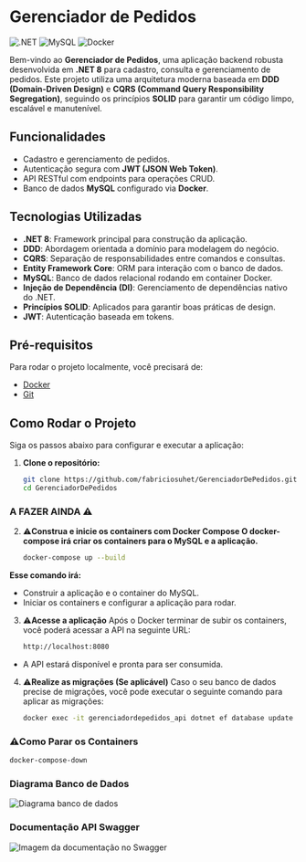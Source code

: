 # Gerenciador de Pedidos

![.NET](https://img.shields.io/badge/.NET-8.0-blueviolet) ![MySQL](https://img.shields.io/badge/MySQL-docker:latest-blue) ![Docker](https://img.shields.io/badge/Docker-Supported-brightgreen)

Bem-vindo ao **Gerenciador de Pedidos**, uma aplicação backend robusta desenvolvida em **.NET 8** para cadastro, consulta e gerenciamento de pedidos. Este projeto utiliza uma arquitetura moderna baseada em **DDD (Domain-Driven Design)** e **CQRS (Command Query Responsibility Segregation)**, seguindo os princípios **SOLID** para garantir um código limpo, escalável e manutenível.

## Funcionalidades
- Cadastro e gerenciamento de pedidos.
- Autenticação segura com **JWT (JSON Web Token)**.
- API RESTful com endpoints para operações CRUD.
- Banco de dados **MySQL** configurado via **Docker**.

## Tecnologias Utilizadas
- **.NET 8**: Framework principal para construção da aplicação.
- **DDD**: Abordagem orientada a domínio para modelagem do negócio.
- **CQRS**: Separação de responsabilidades entre comandos e consultas.
- **Entity Framework Core**: ORM para interação com o banco de dados.
- **MySQL**: Banco de dados relacional rodando em container Docker.
- **Injeção de Dependência (DI)**: Gerenciamento de dependências nativo do .NET.
- **Princípios SOLID**: Aplicados para garantir boas práticas de design.
- **JWT**: Autenticação baseada em tokens.

## Pré-requisitos
Para rodar o projeto localmente, você precisará de:
- [Docker](https://www.docker.com/get-started/)
- [Git](https://git-scm.com/downloads)

## Como Rodar o Projeto
Siga os passos abaixo para configurar e executar a aplicação:

1. **Clone o repositório:**
   ```bash
   git clone https://github.com/fabriciosuhet/GerenciadorDePedidos.git
   cd GerenciadorDePedidos

### A FAZER AINDA ⚠️

2. ⚠️**Construa e inicie os containers com Docker Compose O docker-compose irá criar os containers para o MySQL e a aplicação.**
   ```bash
   docker-compose up --build

  **Esse comando irá:**
  - Construir a aplicação e o container do MySQL.
  - Iniciar os containers e configurar a aplicação para rodar.

3. ⚠️**Acesse a aplicação** Após o Docker terminar de subir os containers, você poderá acessar a API na seguinte URL:
   ```bash
   http://localhost:8080
   
- A API estará disponível e pronta para ser consumida.

4. ⚠️**Realize as migrações (Se aplicável)** Caso o seu banco de dados precise de migrações, você pode executar o seguinte comando para aplicar as migrações:
   ```bash
   docker exec -it gerenciadordepedidos_api dotnet ef database update
   

### ⚠️Como Parar os Containers
  ```bash
  docker-compose-down
```

### Diagrama Banco de Dados
![Diagrama banco de dados](https://i.imgur.com/rLA3iEi.png)

### Documentação API Swagger
![Imagem da documentação no Swagger](https://i.imgur.com/3eE2ubm.png)
